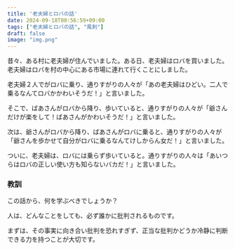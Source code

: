 ```yaml
---
title: '老夫婦とロバの話'
date: 2024-09-18T00:56:59+09:00
tags: ["老夫婦とロバの話", "風刺"]
draft: false
image: "img.png"
---
```


昔々、ある村に老夫婦が住んでいました。ある日、老夫婦はロバを買いました。老夫婦はロバを村の中心にある市場に連れて行くことにしました。

老夫婦２人でがロバに乗り、通りすがりの人々が「あの老夫婦はひどい。二人で乗るなんてロバかかわいそうだ！」と言いました。

そこで、ばあさんがロバから降り、歩いていると、通りすがりの人々が「爺さんだけが楽をして！ばあさんがかわいそうだ！」と言いました。

次は、爺さんがロバから降り、ばあさんがロバに乗ると、通りすがりの人々が「爺さんを歩かせて自分がロバに乗るなんてけしからん女だ！」と言いました。

ついに、老夫婦は、ロバには乗らず歩いていると。通りすがりの人々は「あいつらはロバの正しい使い方も知らないバカだ！」と言いました。

### 教訓

この話から、何を学ぶべきでしょうか？

人は、どんなことをしても、必ず誰かに批判されるものです。

まずは、その事実に向き合い批判を恐れすぎず、正当な批判かどうか冷静に判断できる力を持つことが大切です。